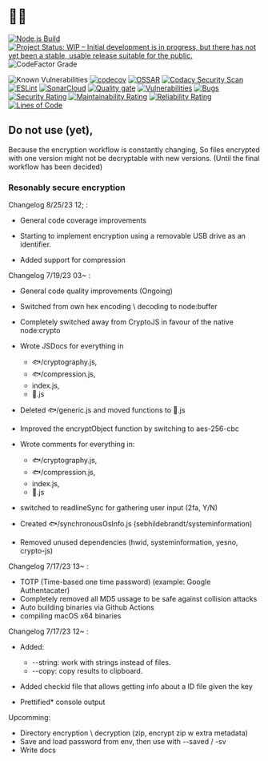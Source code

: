 # 🦈🔑

[![Node.js Build](https://github.com/lunar-gg/sharkkey/actions/workflows/Node.yml/badge.svg?branch=main)](https://github.com/lunar-gg/sharkkey/actions/workflows/Node.yml)
[![Project Status: WIP – Initial development is in progress, but there has not yet been a stable, usable release suitable for the public.](https://www.repostatus.org/badges/latest/wip.svg)](https://www.repostatus.org/#wip)
![CodeFactor Grade](https://img.shields.io/codefactor/grade/github/lunar-gg/sharkkey/main)

![Known Vulnerabilities](https://snyk.io/test/github/lunar-gg/sharkkey/badge.svg)
[![codecov](https://codecov.io/gh/lunar-gg/sharkkey/branch/main/graph/badge.svg?token=316VHCOLS6)](https://codecov.io/gh/lunar-gg/sharkkey)
[![OSSAR](https://github.com/lunar-gg/sharkkey/actions/workflows/ossar.yml/badge.svg)](https://github.com/lunar-gg/sharkkey/actions/workflows/ossar.yml)
[![Codacy Security Scan](https://github.com/lunar-gg/sharkkey/actions/workflows/codacy.yml/badge.svg)](https://github.com/lunar-gg/sharkkey/actions/workflows/codacy.yml)
[![ESLint](https://github.com/lunar-gg/sharkkey/actions/workflows/eslint.yml/badge.svg)](https://github.com/lunar-gg/sharkkey/actions/workflows/eslint.yml)
[![SonarCloud](https://sonarcloud.io/images/project_badges/sonarcloud-black.svg)](https://sonarcloud.io/summary/new_code?id=lunar-gg_sharkkey)
[![Quality gate](https://sonarcloud.io/api/project_badges/quality_gate?project=lunar-gg_sharkkey)](https://sonarcloud.io/summary/new_code?id=lunar-gg_sharkkey)
[![Vulnerabilities](https://sonarcloud.io/api/project_badges/measure?project=lunar-gg_sharkkey&metric=vulnerabilities)](https://sonarcloud.io/summary/new_code?id=lunar-gg_sharkkey)
[![Bugs](https://sonarcloud.io/api/project_badges/measure?project=lunar-gg_sharkkey&metric=bugs)](https://sonarcloud.io/summary/new_code?id=lunar-gg_sharkkey)
[![Security Rating](https://sonarcloud.io/api/project_badges/measure?project=lunar-gg_sharkkey&metric=security_rating)](https://sonarcloud.io/summary/new_code?id=lunar-gg_sharkkey)
[![Maintainability Rating](https://sonarcloud.io/api/project_badges/measure?project=lunar-gg_sharkkey&metric=sqale_rating)](https://sonarcloud.io/summary/new_code?id=lunar-gg_sharkkey)
[![Reliability Rating](https://sonarcloud.io/api/project_badges/measure?project=lunar-gg_sharkkey&metric=reliability_rating)](https://sonarcloud.io/summary/new_code?id=lunar-gg_sharkkey)
[![Lines of Code](https://sonarcloud.io/api/project_badges/measure?project=lunar-gg_sharkkey&metric=ncloc)](https://sonarcloud.io/summary/new_code?id=lunar-gg_sharkkey)

## Do not use (yet),

Because the encryption workflow is constantly changing,
So files encrypted with one version might not be decryptable with new versions.
(Until the final workflow has been decided)

### Resonably secure encryption

Changelog 8/25/23 12; :
-   General code coverage improvements

-   Starting to implement encryption using a removable USB drive as an identifier.

-   Added support for compression

Changelog 7/19/23 03~ :
-   General code quality improvements (Ongoing)

-   Switched from own hex encoding \ decoding to node:buffer

-   Completely switched away from CryptoJS in favour of the native node:crypto

-   Wrote JSDocs for everything in
    - 🐟/cryptography.js,
    - 🐟/compression.js,
    - index.js,
    - 🦈.js

-   Deleted 🐟/generic.js and moved functions to 🦈.js

-   Improved the encryptObject function by switching to aes-256-cbc

-   Wrote comments for everything in:
    - 🐟/cryptography.js,
    - 🐟/compression.js,
    - index.js,
    - 🦈.js

-   switched to readlineSync for gathering user input (2fa, Y/N)

-   Created 🐟/synchronousOsInfo.js (sebhildebrandt/systeminformation)

-   Removed unused dependencies (hwid, systeminformation, yesno, crypto-js)

Changelog 7/17/23 13~ :
- TOTP (Time-based one time password) (example: Google Authentacater)
- Completely removed all MD5 ussage to be safe against collision attacks
- Auto building binaries via Github Actions
- compiling macOS x64 binaries

Changelog 7/17/23 12~ :
-   Added:
    - \--string: work with strings instead of files.
    - \--copy: copy results to clipboard.

-   Added checkid file that allows getting info about a ID file given the key

-   Prettified\* console output

Upcomming:
- Directory encryption \ decryption (zip, encrypt zip w extra metadata)
- Save and load password from env, then use with --saved / -sv
- Write docs

